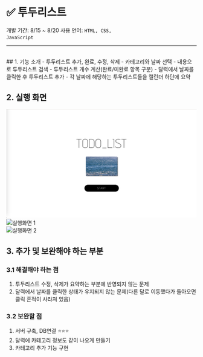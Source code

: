 # ✅ 투두리스트
개발 기간: 8/15 ~ 8/20
사용 언어: <code>HTML, CSS, JavaScript</code>


<hr><br>
## 1. 기능 소개
- 투두리스트 추가, 완료, 수정, 삭제
- 카테고리와 날짜 선택
- 내용으로 투두리스트 검색
- 투두리스트 개수 계산(완료/미완료 항목 구분)
- 달력에서 날짜를 클릭한 후 투두리스트 추가
- 각 날짜에 해당하는 투두리스트들을 캘린더 하단에 요약   



## 2. 실행 화면
![랜딩페이지](./img/landing_page.png)<br>
![실행화면 1](./img/main_page_1.png)<br>
![실행화면 2](./img/main_page_2.png)<br>



## 3. 추가 및 보완해야 하는 부분
### 3.1 해결해야 하는 점
1. 투두리스트 수정, 삭제가 요약하는 부분에 반영되지 않는 문제
2. 달력에서 날짜를 클릭한 상태가 유지되지 않는 문제(다른 달로 이동했다가 돌아오면 클릭 흔적이 사라져 있음)<br>

### 3.2 보완할 점
1. 서버 구축, DB연결 ⭐⭐⭐
2. 달력에 카테고리 정보도 같이 나오게 만들기
3. 카테고리 추가 기능 구현

